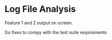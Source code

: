 # Log File Analysis

Feature 1 and 2 output on screen. 

Do fixes to compy with the test suite requirements
